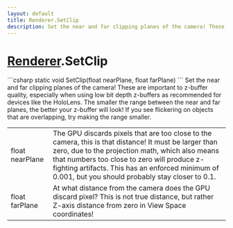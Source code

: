 ```yaml
---
layout: default
title: Renderer.SetClip
description: Set the near and far clipping planes of the camera! These are important to z-buffer quality, especially when using low bit depth z-buffers as recommended for devices like the HoloLens. The smaller the range between the near and far planes, the better your z-buffer will look! If you see flickering on objects that are overlapping, try making the range smaller.
---
```

# [Renderer]({{site.url}}/Pages/Reference/Renderer.html).SetClip

<div class='signature' markdown='1'>
```csharp
static void SetClip(float nearPlane, float farPlane)
```
Set the near and far clipping planes of the camera!
These are important to z-buffer quality, especially when using
low bit depth z-buffers as recommended for devices like the
HoloLens. The smaller the range between the near and far planes,
the better your z-buffer will look! If you see flickering on
objects that are overlapping, try making the range smaller.
</div>

|  |  |
|--|--|
|float nearPlane|The GPU discards pixels that are too             close to the camera, this is that distance! It must be larger             than zero, due to the projection math, which also means that             numbers too close to zero will produce z-fighting artifacts. This             has an enforced minimum of 0.001, but you should probably stay             closer to 0.1.|
|float farPlane|At what distance from the camera does the             GPU discard pixel? This is not true distance, but rather Z-axis             distance from zero in View Space coordinates!|




